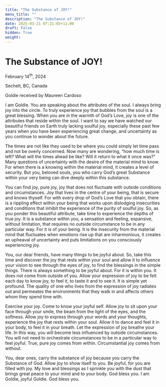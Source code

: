 ```yaml
---
title: "The Substance of JOY!"
menu_title: ""
description: "The Substance of JOY!"
date: 2025-03-21 07:21:03+11:00
draft: False
hidden: True
weight:
---
```

# The Substance of JOY!

February 14<sup>th</sup>, 2024

Sechelt, BC, Canada

Goldie received by Maureen Cardoso

I am Goldie. You are speaking about the attributes of the soul. I always bring joy into the circle. To truly experience joy that bubbles from the soul is a great blessing. When you are in the warmth of God’s Love, joy is one of the attributes that reside within the soul. I want to say we have watched our beautiful friends on Earth truly lacking soulful joy, especially these past few years when you have been experiencing great change, and uncertainty as you continue to wonder about the future.

The times are not like they used to be where you could simply let time pass and not be overly concerned. Now many are wondering, “how much time is left? What will the times ahead be like? Will it return to what it once was?” Many questions of uncertainty with the desire of the material mind to know. For when there is a knowing within the material mind, it creates a level of security. But you, beloved souls, you who carry God’s great Substance within your very being can dive deeply within this substance.

You can find joy, pure joy, joy that does not fluctuate with outside conditions and circumstances. Joy that lives in the centre of your being, that is secure and knows thyself. For with every drop of God’s Love that you obtain, there is a rippling effect within your being that works upon dislodging insecurities and conditions that inhibit the experience of the purity of soulful joy. So, as you ponder this beautiful attribute, take time to experience the depths of true joy. It is a substance within you, a sensation and feeling, expansive, without limitation, that requires no outside circumstance to be in any particular way. For it is of your being. It is the insecurity from the material mind that fluctuates when emotions rise up that are inharmonious, it creates an upheaval of uncertainty and puts limitations on you consciously experiencing joy.

You, our dear friends, have many things to be joyful about. So, take this time and discover the joy that rests within your soul and allow it to influence your vision to see through the eyes of joy, to find the blessings in the simple things. There is always something to be joyful about. For it is within you. It does not come from outside of you. Allow your expression of joy to be felt each day to know joy, to feel it, to taste it and to see it. It is simple yet profound. The quality of one who lives from the expression of joy radiates out and permeates the environments that they walk in and affects others whom they spend time with.

Exercise your joy. Come to know your joyful self. Allow joy to sit upon your face through your smile, the beam from the light of the eyes, and the softness. Allow joy to express through your words and your thoughts, experience the joy that rests within your soul. Allow it to dance and feel it in your body, to feel it in your breath. Let the expression of joy breathe your life. In this way, you will become less influenced by outside circumstances. You will not need to orchestrate circumstances to be in a particular way to feel joyful. True, pure joy comes from within. Circumstantial joy comes from without.

You, dear ones, carry the substance of joy because you carry the Substance of God. Allow joy to show itself to you. Be joyful, for you are filled with joy. My love and blessings as I sprinkle you with the dust that brings great peace to your mind and to your body. God bless you. I am Goldie, joyful Goldie. God bless you.
